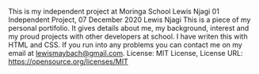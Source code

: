 This is my independent project at Moringa School Lewis Njagi 01 Independent Project, 07 December 2020 Lewis Njagi This is a piece of my personal portifolio. It gives details about me, my background, interest and my proud projects with other developers at school. I have writen this with HTML and CSS. If you run into any problems you can contact me on my email at lewismaybach@gmail.com. License: MIT License, License URL: https://opensource.org/licenses/MIT
